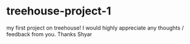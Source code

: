 # treehouse-project-1
my first project on treehouse! I would highly appreciate any thoughts / feedback from you. 
Thanks
Shyar
